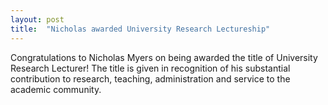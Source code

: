 ```yaml
---
layout: post
title:  "Nicholas awarded University Research Lectureship"
---
```


Congratulations to Nicholas Myers on being awarded the title of University Research Lecturer! 
The title is given in recognition of his substantial contribution to research, teaching, administration and service to the academic community.

